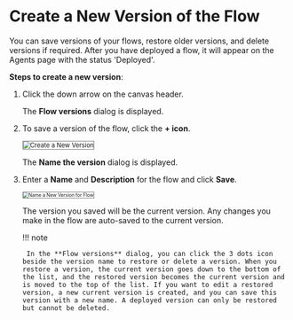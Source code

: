# Create a New Version of the Flow

You can save versions of your flows, restore older versions, and delete versions if required. After you have deployed a flow, it will appear on the Agents page with the status 'Deployed'.

**Steps to create a new version**:

1. Click the down arrow on the canvas header.

    The **Flow versions** dialog is displayed.

1. To save a version of the flow, click the **+ icon**.

    <img src="../images/create-a-new-version.png" alt="Create a New Version" title="Create a New Version" style="border: 1px solid gray; zoom:80%;">

    The **Name the version** dialog is displayed.

1. Enter a **Name** and **Description** for the flow and click **Save**.

    <img src="../images/name-a-new-version-for-flow.png" alt="Name a New Version for Flow" title="Name a New Version for Flow" style="border: 1px solid gray; zoom:60%;">

    The version you saved will be the current version. Any changes you make in the flow are auto-saved to the current version.

    !!! note

        In the **Flow versions** dialog, you can click the 3 dots icon beside the version name to restore or delete a version. When you restore a version, the current version goes down to the bottom of the list, and the restored version becomes the current version and is moved to the top of the list. If you want to edit a restored version, a new current version is created, and you can save this version with a new name. A deployed version can only be restored but cannot be deleted.
